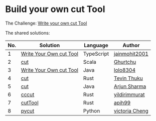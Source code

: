 # Build your own cut Tool

The Challenge: [Write your own cut Tool](https://codingchallenges.fyi/challenges/challenge-cut)

The shared solutions:

| No. | Solution | Language | Author |
|-----|----------|----------|--------|
| 1 | [Write Your Own cut Tool](https://github.com/jainmohit2001/coding-challenges/tree/master/src/4) | TypeScript | [jainmohit2001](https://github.com/jainmohit2001) |
| 2 | [cut](https://github.com/Ghurtchu/cut) | Scala | [Ghurtchu](https://github.com/Ghurtchu) |
| 3 | [Write Your Own cut Tool](https://github.com/lolo8304/coding-challenge/tree/main/no-4) | Java | [lolo8304](https://github.com/lolo8304) |
| 4 | [cut](https://github.com/Tevinthuku/coding_challenges_fyi/tree/main/cut) | Rust | [Tevin Thuku](https://github.com/Tevinthuku) |
| 5 | [cut](https://github.com/arjunsharma-dev1/Linux-Commands/tree/main/src/main/java/com/practice/coding/cut) | Java | [Arjun Sharma](https://github.com/arjunsharma-dev1) |
| 6 | [cccut](https://github.com/yildirimmurat/cccut) | Rust | [yildirimmurat](https://github.com/yildirimmurat) |
| 7 | [cutTool](https://github.com/apih99/cutTool) | Rust | [apih99](https://github.com/apih99) |
| 8 | [pycut](https://github.com/victoriacheng15/cc-cut-py) | Python | [victoria Cheng](https://github.com/victoriacheng15) |

